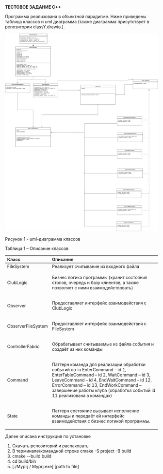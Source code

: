 ﻿**ТЕСТОВОЕ ЗАДАНИЕ C++**

Программа реализована в объектной парадигме. Ниже приведены таблица классов и uml диаграмма (также диаграмма присутствует в репозитории classY.drawio.). 

![](classY.png)

Рисунок 1 - uml-диаграмма классов

Таблица 1 – Описание классов

|Класс|Описание|
| :- | :- |
|FileSystem|Реализует считывание из входного файла |
|ClubLogic|<p>Бизнес логика программы (хранит состояния столов, очередь и базу клиентов, а также позволяет с ними взаимодействовать)</p><p></p>|
|Observer|<p>Предоставляет интерфейс взаимодействия с ClubLogic</p><p></p>|
|ObserverFileSystem|<p>Предоставляет интерфейс взаимодействия с FileSystem</p><p></p>|
|ControllerFabric|<p>Обрабатывает считываемые из файла события и создаёт из них команды</p><p></p>|
|Command|<p>Паттерн команда для реализации обработки событий по тз EnterCommand – id 1, EnterTableCommand – id 2, WaitCommand – id 3, LeaveCommand – id 4, EndWaitCommand – id 12, ErrorCommand – id 13, EndWorkCommand – завершение работы клуба (обработка событий id 11 реализована в командах)</p><p></p>|
|State|<p>Паттерн состояние вызывает исполнение команды и передаёт ей интерфейс взаимодействия с бизнес логикой программы.</p><p></p>|

Далее описана инструкция по установке 

1. Скачать репозиторий и распаковать
1. В терминале/командной строке cmake -S project -B build
1. cmake --build build
1. cd build/bin
1. [./Myprj / Myprj.exe] [path to file]

